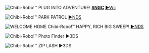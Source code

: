 <!--

<details>
<summary>layout: page
title: ""
permalink: https://jeuxsf.github.io/JSF/nintendo/chibi-robo!/

</details>
  
#### hidden field with metadata

-->

![Chibi-Robo!™ PLUG INTO ADVENTURE!](https://www.mobygames.com/images/covers/l/59269-chibi-robo-plug-into-adventure-gamecube-front-cover.jpg)
[**#NGC**](https://ouo.io/UyfQ5A) [►Wii](https://ouo.io/uEvnxQ)

![Chibi-Robo!™ PARK PATROL](https://www.mobygames.com/images/covers/l/190695-chibi-robo-park-patrol-nintendo-ds-front-cover.png)
[►NDS](https://ouo.io/NUZKpu)

![WELCOME HOME Chibi-Robo!™ HAPPY, RICH BIG SWEEP!](https://vignette.wikia.nocookie.net/chibirobo/images/0/09/Okaeri_front2.jpg/revision/latest/scale-to-width-down/2000?cb=20190604072105)
[►NDS](https://ouo.io/9DWmQ8)

![Chibi-Robo!™ Photo Finder](https://www.mobygames.com/images/covers/l/385583-chibi-robo-photo-finder-nintendo-3ds-front-cover.png)
►3DS

![Chibi-Robo!™ ZIP LASH](https://www.mobygames.com/images/covers/l/689217-chibi-robo-zip-lash-nintendo-3ds-front-cover.jpg)
►3DS
